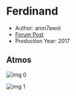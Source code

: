 # Ferdinand

* Author: aron7awol
* [Forum Post](https://www.avsforum.com/threads/bass-eq-for-filtered-movies.2995212/post-57792454)
* Production Year: 2017

## Atmos

![img 0](https://i.imgur.com/1QpydC1.jpg)

![img 1](https://i.imgur.com/MyLhnYU.jpg)

